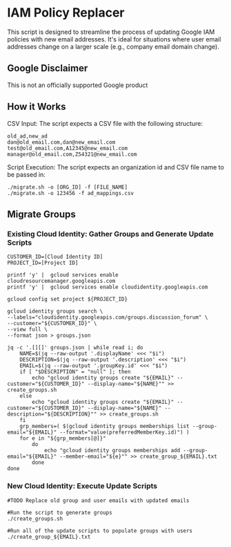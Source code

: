 # IAM Policy Replacer

This script is designed to streamline the process of updating Google IAM policies with new email addresses. It's ideal for situations where user email addresses change on a larger scale (e.g., company email domain change).

## Google Disclaimer
This is not an officially supported Google product

## How it Works

CSV Input:  The script expects a CSV file with the following structure:

```
old_ad,new_ad
dan@old_email.com,dan@new_email.com
test@old_email.com,A12345@new_email.com
manager@old_email.com,Z54321@new_email.com
```

Script Execution:  The script expects an organization id and CSV file name to be passed in:

```
./migrate.sh -o [ORG_ID] -f [FILE_NAME]
./migrate.sh -o 123456 -f ad_mappings.csv
```

## Migrate Groups

### Existing Cloud Identity: Gather Groups and Generate Update Scripts
```
CUSTOMER_ID=[Cloud Identity ID]
PROJECT_ID=[Project ID]

printf 'y' |  gcloud services enable cloudresourcemanager.googleapis.com
printf 'y' |  gcloud services enable cloudidentity.googleapis.com

gcloud config set project ${PROJECT_ID}

gcloud identity groups search \
--labels="cloudidentity.googleapis.com/groups.discussion_forum" \
--customer="${CUSTOMER_ID}" \
--view full \
--format json > groups.json

jq -c '.[][]' groups.json | while read i; do
    NAME=$(jq --raw-output '.displayName' <<< "$i")
    DESCRIPTION=$(jq --raw-output '.description' <<< "$i")
    EMAIL=$(jq --raw-output '.groupKey.id' <<< "$i")
    if [ "$DESCRIPTION" = "null" ]; then 
        echo "gcloud identity groups create "${EMAIL}" --customer="${CUSTOMER_ID}" --display-name="${NAME}"" >> create_groups.sh
    else
        echo "gcloud identity groups create "${EMAIL}" --customer="${CUSTOMER_ID}" --display-name="${NAME}" --description="${DESCRIPTION}"" >> create_groups.sh
    fi
    grp_members=( $(gcloud identity groups memberships list --group-email="${EMAIL}" --format="value(preferredMemberKey.id)") )
    for e in "${grp_members[@]}"
        do
            echo "gcloud identity groups memberships add --group-email="${EMAIL}" --member-email="${e}"" >> create_group_${EMAIL}.txt
        done
done
```

### New Cloud Identity: Execute Update Scripts
```
#TODO Replace old group and user emails with updated emails

#Run the script to generate groups
./create_groups.sh

#Run all of the update scripts to populate groups with users
./create_group_${EMAIL}.txt

```